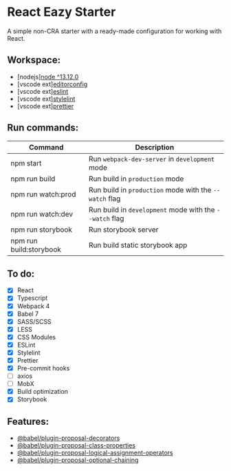 # React Eazy Starter

A simple non-CRA starter with a ready-made configuration for working with React.

## Workspace:

-   [nodejs][node ^13.12.0](https://nodejs.org/)
-   [vscode ext][editorconfig](https://marketplace.visualstudio.com/items?itemName=EditorConfig.EditorConfig)
-   [vscode ext][eslint](https://marketplace.visualstudio.com/items?itemName=dbaeumer.vscode-eslint)
-   [vscode ext][stylelint](https://marketplace.visualstudio.com/items?itemName=stylelint.vscode-stylelint)
-   [vscode ext][prettier](https://marketplace.visualstudio.com/items?itemName=esbenp.prettier-vscode)

## Run commands:

| Command                 | Description                                             |
| ----------------------- | ------------------------------------------------------- |
| npm start               | Run `webpack-dev-server` in `development` mode          |
| npm run build           | Run build in `production` mode                          |
| npm run watch:prod      | Run build in `production` mode with the `--watch` flag  |
| npm run watch:dev       | Run build in `development` mode with the `--watch` flag |
| npm run storybook       | Run storybook server                                    |
| npm run build:storybook | Run build static storybook app                          |

## To do:

-   [x] React
-   [x] Typescript
-   [x] Webpack 4
-   [x] Babel 7
-   [x] SASS/SCSS
-   [x] LESS
-   [x] CSS Modules
-   [x] ESLint
-   [x] Stylelint
-   [x] Prettier
-   [x] Pre-commit hooks
-   [ ] axios
-   [ ] MobX
-   [x] Build optimization
-   [x] Storybook

## Features:

-   [@babel/plugin-proposal-decorators](https://babeljs.io/docs/en/next/babel-plugin-proposal-decorators.html)
-   [@babel/plugin-proposal-class-properties](https://babeljs.io/docs/en/babel-plugin-proposal-class-properties)
-   [@babel/plugin-proposal-logical-assignment-operators](https://babeljs.io/docs/en/babel-plugin-proposal-logical-assignment-operators)
-   [@babel/plugin-proposal-optional-chaining](https://babeljs.io/docs/en/babel-plugin-proposal-optional-chaining)
